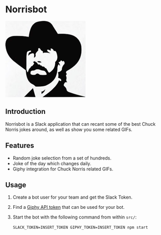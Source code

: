 # Norrisbot
![Norrisbot](./.beepboop/avatar.jpg)

## Introduction
Norrisbot is a Slack application that can recant some of the best Chuck Norris
jokes around, as well as show you some related GIFs.

## Features
- Random joke selection from a set of hundreds.
- Joke of the day which changes daily.
- Giphy integration for Chuck Norris related GIFs.

## Usage
1. Create a bot user for your team and get the Slack Token.
2. Find a [Giphy API token](https://github.com/Giphy/GiphyAPI#public-beta-key)
   that can be used for your bot.
3. Start the bot with the following command from within `src/`:


   ```SLACK_TOKEN=INSERT_TOKEN GIPHY_TOKEN=INSERT_TOKEN npm start```
